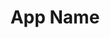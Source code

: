 ---
id: 'New-GUID'
slug: /New-GUID
title: 'App Name'
title_meta: 'App Name'
keywords: []
description: 'A description of the script.'
tags: []
draft: true
unlisted: false
---